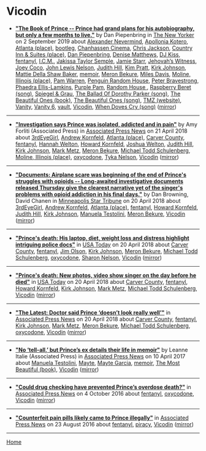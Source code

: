 # Vicodin

 - [**"The Book of Prince -- Prince had grand plans for his autobiography, but only a few months to live."**](https://www.newyorker.com/magazine/2019/09/09/the-book-of-prince) by Dan Piepenbring in [The New Yorker](https://www.newyorker.com/) on 2 September 2019 about [Alexander Nevermind](../../topics/alexander-nevermind/index.md), [Apollonia Kotero](../../topics/apollonia-kotero/index.md), [Atlanta (place)](../../topics/place/atlanta/index.md), [bootleg](../../topics/bootleg/index.md), [Chanhassen Cinema](../../topics/chanhassen-cinema/index.md), [Chris Jackson](../../topics/chris-jackson/index.md), [Country Inn & Suites (place)](../../topics/place/country-inn-suites/index.md), [Dan Piepenbring](../../topics/dan-piepenbring/index.md), [Denise Matthews](../../topics/denise-matthews/index.md), [DJ Kiss](../../topics/dj-kiss/index.md), [fentanyl](../../topics/fentanyl/index.md), [I.C.M.](../../topics/i-c-m/index.md), [Jakissa Taylor Semple](../../topics/jakissa-taylor-semple/index.md), [Jamie Starr](../../topics/jamie-starr/index.md), [Jehovah’s Witness](../../topics/jehovah-s-witness/index.md), [Joey Coco](../../topics/joey-coco/index.md), [John Lewis Nelson](../../topics/john-lewis-nelson/index.md), [Judith Hill](../../topics/judith-hill/index.md), [Kim Pratt](../../topics/kim-pratt/index.md), [Kirk Johnson](../../topics/kirk-johnson/index.md), [Mattie Della Shaw Baker](../../topics/mattie-della-shaw-baker/index.md), [memoir](../../topics/memoir/index.md), [Meron Bekure](../../topics/meron-bekure/index.md), [Miles Davis](../../topics/miles-davis/index.md), [Moline, Illinois (place)](../../topics/place/moline-illinois/index.md), [Pam Warren](../../topics/pam-warren/index.md), [Penguin Random House](../../topics/penguin-random-house/index.md), [Peter Bravestrong](../../topics/peter-bravestrong/index.md), [Phaedra Ellis-Lamkins](../../topics/phaedra-ellis-lamkins/index.md), [Purple Pam](../../topics/purple-pam/index.md), [Random House ](../../topics/random-house/index.md), [Raspberry Beret (song)](../../topics/song/raspberry-beret/index.md), [Spiegel & Grau](../../topics/spiegel-grau/index.md), [The Ballad Of Dorothy Parker (song)](../../topics/song/the-ballad-of-dorothy-parker/index.md), [The Beautiful Ones (book)](../../topics/book/the-beautiful-ones/index.md), [The Beautiful Ones (song)](../../topics/song/the-beautiful-ones/index.md), [TMZ (website)](../../topics/website/tmz/index.md), [Vanity](../../topics/vanity/index.md), [Vanity 6](../../topics/vanity-6/index.md), [vault](../../topics/vault/index.md), [Vicodin](../../topics/vicodin/index.md), [When Doves Cry (song)](../../topics/song/when-doves-cry/index.md) ([mirror](https://web.archive.org/web/*/https://www.newyorker.com/magazine/2019/09/09/the-book-of-prince))

----

 - [**"Investigation says Prince was isolated, addicted and in pain"**](https://apnews.com/94806d16569541d98032ce2b2f82aa6a) by Amy Forliti (Associated Press) in [Associated Press News](https://apnews.com/) on 21 April 2018 about [3rdEyeGirl](../../topics/3rdeyegirl/index.md), [Andrew Kornfeld](../../topics/andrew-kornfeld/index.md), [Atlanta (place)](../../topics/place/atlanta/index.md), [Carver County](../../topics/carver-county/index.md), [fentanyl](../../topics/fentanyl/index.md), [Hannah Welton](../../topics/hannah-welton/index.md), [Howard Kornfeld](../../topics/howard-kornfeld/index.md), [Joshua Welton](../../topics/joshua-welton/index.md), [Judith Hill](../../topics/judith-hill/index.md), [Kirk Johnson](../../topics/kirk-johnson/index.md), [Mark Metz](../../topics/mark-metz/index.md), [Meron Bekure](../../topics/meron-bekure/index.md), [Michael Todd Schulenberg](../../topics/michael-todd-schulenberg/index.md), [Moline, Illinois (place)](../../topics/place/moline-illinois/index.md), [oxycodone](../../topics/oxycodone/index.md), [Tyka Nelson](../../topics/tyka-nelson/index.md), [Vicodin](../../topics/vicodin/index.md) ([mirror](https://web.archive.org/web/*/https://apnews.com/94806d16569541d98032ce2b2f82aa6a))

----

 - [**"Documents: Airplane scare was beginning of the end of Prince's struggles with opioids -- Long-awaited investigative documents released Thursday give the clearest narrative yet of the singer's problems with opioid addiction in his final days."**](http://www.startribune.com/documents-airplane-scare-was-beginning-of-the-end-of-prince-s-struggles-with-opioids/480325903/) by Dan Browning, David Chanen in [Minneapolis Star Tribune](http://www.startribune.com/) on 20 April 2018 about [3rdEyeGirl](../../topics/3rdeyegirl/index.md), [Andrew Kornfeld](../../topics/andrew-kornfeld/index.md), [Atlanta (place)](../../topics/place/atlanta/index.md), [fentanyl](../../topics/fentanyl/index.md), [Howard Kornfeld](../../topics/howard-kornfeld/index.md), [Judith Hill](../../topics/judith-hill/index.md), [Kirk Johnson](../../topics/kirk-johnson/index.md), [Manuela Testolini](../../topics/manuela-testolini/index.md), [Meron Bekure](../../topics/meron-bekure/index.md), [Vicodin](../../topics/vicodin/index.md) ([mirror](https://web.archive.org/web/*/http://www.startribune.com/documents-airplane-scare-was-beginning-of-the-end-of-prince-s-struggles-with-opioids/480325903/))

----

 - [**"Prince's death: His laptop, diet, weight loss and distress highlight intriguing police docs"**](https://usatoday.com/story/life/2018/04/20/prince-death-his-body-laptop-diet-weight-distress-highlighted-police-docs/536626002/) in [USA Today](https://usatoday.com/) on 20 April 2018 about [Carver County](../../topics/carver-county/index.md), [fentanyl](../../topics/fentanyl/index.md), [Jim Olson](../../topics/jim-olson/index.md), [Kirk Johnson](../../topics/kirk-johnson/index.md), [Meron Bekure](../../topics/meron-bekure/index.md), [Michael Todd Schulenberg](../../topics/michael-todd-schulenberg/index.md), [oxycodone](../../topics/oxycodone/index.md), [Sharon Nelson](../../topics/sharon-nelson/index.md), [Vicodin](../../topics/vicodin/index.md) ([mirror](https://web.archive.org/web/*/https://usatoday.com/story/life/2018/04/20/prince-death-his-body-laptop-diet-weight-distress-highlighted-police-docs/536626002/))

----

 - [**"Prince's death: New photos, video show singer on the day before he died"**](https://usatoday.com/story/life/people/2018/04/20/princes-death-new-photos-video-show-singer-day-before-he-died/535971002/) in [USA Today](https://usatoday.com/) on 20 April 2018 about [Carver County](../../topics/carver-county/index.md), [fentanyl](../../topics/fentanyl/index.md), [Howard Kornfeld](../../topics/howard-kornfeld/index.md), [Kirk Johnson](../../topics/kirk-johnson/index.md), [Mark Metz](../../topics/mark-metz/index.md), [Michael Todd Schulenberg](../../topics/michael-todd-schulenberg/index.md), [Vicodin](../../topics/vicodin/index.md) ([mirror](https://web.archive.org/web/*/https://usatoday.com/story/life/people/2018/04/20/princes-death-new-photos-video-show-singer-day-before-he-died/535971002/))

----

 - [**"The Latest: Doctor said Prince ‘doesn’t look really well’"**](https://apnews.com/acdea18b521b4b7d886de7b06c2d302a) in [Associated Press News](https://apnews.com/) on 20 April 2018 about [Carver County](../../topics/carver-county/index.md), [fentanyl](../../topics/fentanyl/index.md), [Kirk Johnson](../../topics/kirk-johnson/index.md), [Mark Metz](../../topics/mark-metz/index.md), [Meron Bekure](../../topics/meron-bekure/index.md), [Michael Todd Schulenberg](../../topics/michael-todd-schulenberg/index.md), [oxycodone](../../topics/oxycodone/index.md), [Vicodin](../../topics/vicodin/index.md) ([mirror](https://web.archive.org/web/*/https://apnews.com/acdea18b521b4b7d886de7b06c2d302a))

----

 - [**"No ‘tell-all,’ but Prince’s ex details their life in memoir"**](https://apnews.com/0c93c63651ef4f15adde78e51b38c197) by Leanne Italie (Associated Press) in [Associated Press News](https://apnews.com/) on 10 April 2017 about [Manuela Testolini](../../topics/manuela-testolini/index.md), [Mayte](../../topics/mayte/index.md), [Mayte Garcia](../../topics/mayte-garcia/index.md), [memoir](../../topics/memoir/index.md), [The Most Beautiful (book)](../../topics/book/the-most-beautiful/index.md), [Vicodin](../../topics/vicodin/index.md) ([mirror](https://web.archive.org/web/*/https://apnews.com/0c93c63651ef4f15adde78e51b38c197))

----

 - [**"Could drug checking have prevented Prince’s overdose death?"**](https://apnews.com/df36569d11294d918572d3edf5428cbe) in [Associated Press News](https://apnews.com/) on 4 October 2016 about [fentanyl](../../topics/fentanyl/index.md), [oxycodone](../../topics/oxycodone/index.md), [Vicodin](../../topics/vicodin/index.md) ([mirror](https://web.archive.org/web/*/https://apnews.com/df36569d11294d918572d3edf5428cbe))

----

 - [**"Counterfeit pain pills likely came to Prince illegally"**](https://apnews.com/f617a02222324bf3a06a0c7cbe15e3fd) in [Associated Press News](https://apnews.com/) on 23 August 2016 about [fentanyl](../../topics/fentanyl/index.md), [piracy](../../topics/piracy/index.md), [Vicodin](../../topics/vicodin/index.md) ([mirror](https://web.archive.org/web/*/https://apnews.com/f617a02222324bf3a06a0c7cbe15e3fd))

----

[Home](../)
